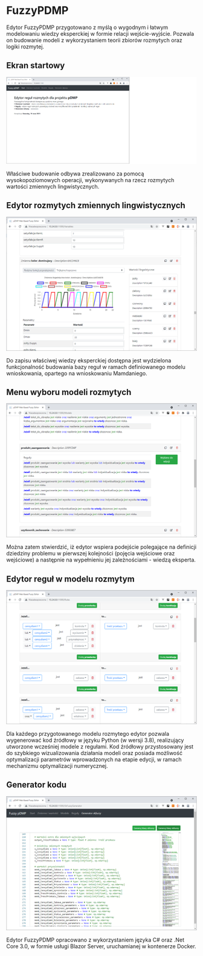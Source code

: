 # FuzzyPDMP

Edytor FuzzyPDMP przygotowano z myślą o wygodnym i łatwym modelowaniu wiedzy eksperckiej w formie relacji wejście-wyjście.
Pozwala on budowanie modeli z wykorzystaniem teorii zbiorów rozmytych oraz logiki rozmytej.


## Ekran startowy
![intro](./img/intro.png)

Właściwe budowanie odbywa zrealizowano za pomocą wysokopoziomowych operacji, wykonywanych na rzecz rozmytych wartości zmiennych lingwistycznych.


## Edytor rozmytych zmiennych lingwistycznych
![variables](./img/variables.png)

Do zapisu właściwej wiedzy eksperckiej dostępna jest wydzielona funkcjonalność budowania bazy reguł w ramach definiowanego modelu wnioskowania, opartego na wnioskowaniu Mamdaniego.

## Menu wyboru modeli rozmytych
![rule_seletor](./img/rule_seletor.png)

Można zatem stwierdzić, iż edytor wspiera podejście polegające na definicji dziedziny problemu w pierwszej kolejności (pojęcia wejściowe oraz wejściowe) a następnie na wypełnieniu jej zależnościami - wiedzą eksperta.

## Edytor reguł w modelu rozmytym
![rule_editor](./img/rule_editor.png)

Dla każdego przygotowanego modelu rozmytego edytor pozwala wygenerować kod źródłowy w języku Python (w wersji 3.8), realizujący utworzone wcześniej modele z regułami. 
Kod źródłowy przystosowany jest do szybkiego wizualizowania działania modeli oraz posiada możliwość optymalizacji parametrów wprowadzonych na etapie edycji, w ramach mechanizmu optymalizacji numerycznej.

## Generator kodu
![code_gen](./img/code_gen.png)

Edytor FuzzyPDMP opracowano z wykorzystaniem języka C# oraz .Net Core 3.0, w formie usługi Blazor Server, uruchamianej w kontenerze Docker.
